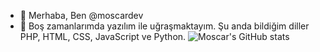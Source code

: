 - 👋 Merhaba, Ben @moscardev
- 👀 Boş zamanlarımda yazılım ile uğraşmaktayım. Şu anda bildiğim diller PHP, HTML, CSS, JavaScript ve Python.
​![Moscar's GitHub stats](https://github-readme-stats.vercel.app/api​?username=moscardev&show_icons=true&theme=calm)
